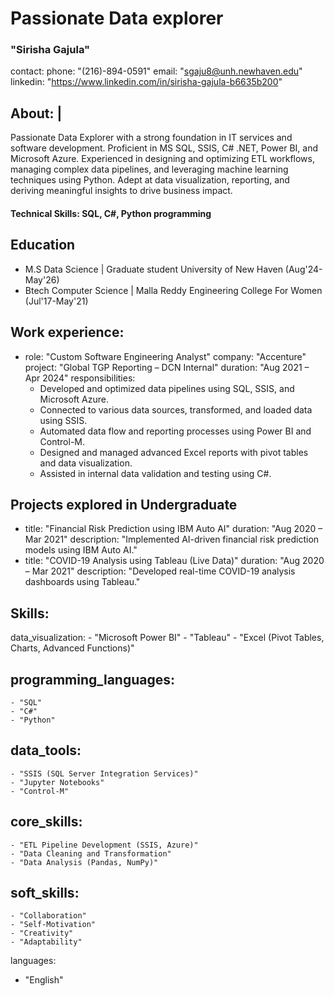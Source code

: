 # Passionate Data explorer
### "Sirisha Gajula"
contact:
  phone: "(216)-894-0591"
  email: "sgaju8@unh.newhaven.edu"
  linkedin: "https://www.linkedin.com/in/sirisha-gajula-b6635b200"
## About: |
  Passionate Data Explorer with a strong foundation in IT services and software development.
  Proficient in MS SQL, SSIS, C# .NET, Power BI, and Microsoft Azure. Experienced in 
  designing and optimizing ETL workflows, managing complex data pipelines, and leveraging 
  machine learning techniques using Python. Adept at data visualization, reporting, and 
  deriving meaningful insights to drive business impact.
  
#### Technical Skills: SQL, C#, Python programming

## Education
- M.S Data Science | Graduate student University of New Haven (Aug'24-May'26)
- Btech Computer Science | Malla Reddy Engineering College For Women (Jul'17-May'21) 

## Work experience:
  - role: "Custom Software Engineering Analyst"
    company: "Accenture"
    project: "Global TGP Reporting – DCN Internal"
    duration: "Aug 2021 – Apr 2024"
    responsibilities:
      - Developed and optimized data pipelines using SQL, SSIS, and Microsoft Azure.
      - Connected to various data sources, transformed, and loaded data using SSIS.
      - Automated data flow and reporting processes using Power BI and Control-M.
      - Designed and managed advanced Excel reports with pivot tables and data visualization.
      - Assisted in internal data validation and testing using C#.

## Projects explored in Undergraduate
  - title: "Financial Risk Prediction using IBM Auto AI"
    duration: "Aug 2020 – Mar 2021"
    description: "Implemented AI-driven financial risk prediction models using IBM Auto AI."
  - title: "COVID-19 Analysis using Tableau (Live Data)"
    duration: "Aug 2020 – Mar 2021"
    description: "Developed real-time COVID-19 analysis dashboards using Tableau."

## Skills:
  data_visualization:
    - "Microsoft Power BI"
    - "Tableau"
    - "Excel (Pivot Tables, Charts, Advanced Functions)"
## programming_languages:
    - "SQL"
    - "C#"
    - "Python"
## data_tools:
    - "SSIS (SQL Server Integration Services)"
    - "Jupyter Notebooks"
    - "Control-M"
## core_skills:
    - "ETL Pipeline Development (SSIS, Azure)"
    - "Data Cleaning and Transformation"
    - "Data Analysis (Pandas, NumPy)"
## soft_skills:
    - "Collaboration"
    - "Self-Motivation"
    - "Creativity"
    - "Adaptability"

languages:
  - "English"


